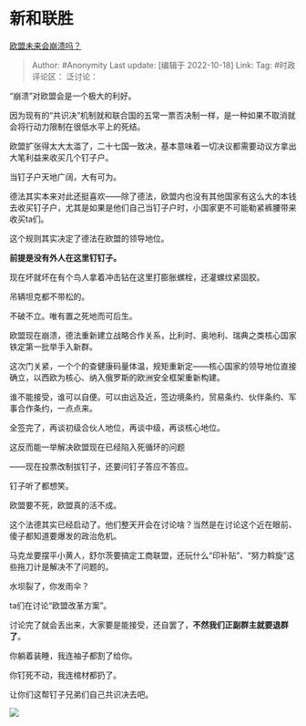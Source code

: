# 新和联胜
[欧盟未来会崩溃吗？](https://www.zhihu.com/question/37574299/answer/2719537183)

> Author: #Anonymity
> Last update: [编辑于 2022-10-18]
> Link:
> Tag: #时政
> 评论区：
> 泛讨论：

“崩溃”对欧盟会是一个极大的利好。

因为现有的“共识决”机制就和联合国的五常一票否决制一样，是一种如果不取消就会将行动力限制在很低水平上的死结。

欧盟扩张得太大太滥了，二十七国一致决，基本意味着一切决议都需要动议方拿出大笔利益来收买几个钉子户。

当钉子户天地广阔，大有可为。

德法其实本来对此还挺喜欢——除了德法，欧盟内也没有其他国家有这么大的本钱去收买钉子户，尤其是如果是他们自己当钉子户时，小国家更不可能勒紧裤腰带来收买ta们。

这个规则其实决定了德法在欧盟的领导地位。

**前提是没有外人在这里钉钉子。**

现在坏就坏在有个鸟人拿着冲击钻在这里打膨胀螺栓，还灌螺纹紧固胶。

吊辆坦克都不带松的。

不破不立。唯有置之死地而可后生。

欧盟现在崩溃，德法重新建立战略合作关系，比利时、奥地利、瑞典之类核心国家铁定第一批举手入新群。

这次门关紧，一个个的查健康码量体温，规矩重新定——核心国家的领导地位直接确立，以西欧为核心、纳入俄罗斯的欧洲安全框架重新构建。

谁不能接受，谁可以自便。可以由远及近，签边境条约，贸易条约、伙伴条约、军事合作条约，一点点来。

全签完了，再谈初级合伙人地位，再谈中级，再谈核心地位。

这反而能一举解决欧盟现在已经陷入死循环的问题

——现在投票改制拔钉子，还要问钉子答应不答应。

钉子听了都想笑。

欧盟要不死，欧盟真的活不成。

这个法德其实已经启动了。他们整天开会在讨论啥？当然是在讨论这个近在眼前、傻子都知道要爆发的政治危机。

马克龙要摆平小黄人，舒尔茨要搞定工商联盟，还玩什么“印补贴”、“努力斡旋”这些拖刀计是解决不了问题的。

水坝裂了，你发雨伞？

ta们在讨论“欧盟改革方案”。

讨论完了就会丢出来，大家要是能接受，还自罢了，**不然我们正副群主就要退群了**。

你躺着装睡，我连袖子都割了给你。

你钉死不动，我连棺材都扔了。

让你们这帮钉子兄弟们自己共识决去吧。

![](https://pic1.zhimg.com/50/v2-5d42f5a11e2e537c0773de0e2cff8af4_720w.jpg?source=1940ef5c)
